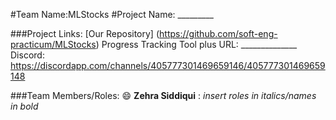 #Team Name:MLStocks
#Project Name: _________

###Project Links: 
[Our Repository] (https://github.com/soft-eng-practicum/MLStocks)
Progress Tracking Tool plus URL: ______________
Discord: https://discordapp.com/channels/405777301469659146/405777301469659148

###Team Members/Roles: :smile: 
      **Zehra Siddiqui** : _insert roles in italics/names in bold_
    

